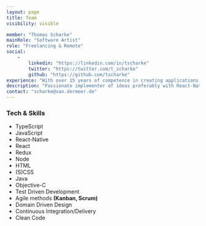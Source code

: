 ```yaml
---
layout: page
title: Team
visibility: visible

member: "Thomas Scharke"
mainRole: "Software Artist"
role: "Freelancing & Remote"
social:
    -
        linkedin: "https://linkedin.com/in/tscharke"
        twitter: "https://twitter.com/t_scharke"
        github: "https://github.com/tscharke"
experience: "With over 15 years of competence in creating applications for individuals, startups and large corporations, I'm an expert at leading and developing Mobile- and Web-Projects: Apps, SPAs and API-services."
description: "Passionate implementer of ideas preferably with React-Native, TypeScript, JavaScript and React"
contact: "scharke@van.dermeer.de"
---
```

### Tech & Skills
* TypeScript
* JavaScript
* React-Native
* React
* Redux
* Node
* HTML
* (S)CSS
* Java
* Objective-C
* Test Driven Development
* Agile methods **(Kanban, Scrum)**
* Domain Driven Design
* Continuous Integration/Delivery
* Clean Code
